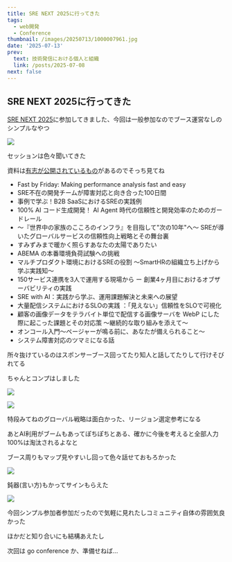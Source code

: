 ```yaml
---
title: SRE NEXT 2025に行ってきた
tags:
  - web開発
  - Conference
thumbnail: /images/20250713/1000007961.jpg
date: '2025-07-13'
prev:
  text: 技術発信における個人と組織
  link: /posts/2025-07-08
next: false
---
```

## SRE NEXT 2025に行ってきた

[SRE NEXT 2025](https://sre-next.dev/2025/)に参加してきました、今回は一般参加なのでブース運営なしのシンプルなやつ

![](/images/20250713/1000007961.jpg)

セッションは色々聞いてきた

資料は[有志が公開されているもの](https://zenn.dev/r4ynode/articles/srenext2025-documents)があるのでそっち見てね

- Fast by Friday: Making performance analysis fast and easy
- SRE不在の開発チームが障害対応と向き合った100日間
- 事例で学ぶ！B2B SaaSにおけるSREの実践例
- 100% AI コード生成開発！ AI Agent 時代の信頼性と開発効率のためのガードレール
- 〜『世界中の家族のこころのインフラ』を目指して"次の10年"へ〜 SREが導いたグローバルサービスの信頼性向上戦略とその舞台裏
- すみずみまで暖かく照らすあなたの太陽でありたい
- ABEMA の本番環境負荷試験への挑戦
- マルチプロダクト環境におけるSREの役割 〜SmartHRの組織立ち上げから学ぶ実践知〜
- 150サービス連携を3人で運用する現場から ー 創業4ヶ月目におけるオブザーバビリティの実践
- SRE with AI：実践から学ぶ、運用課題解決と未来への展望
- 大量配信システムにおけるSLOの実践 ：「見えない」信頼性をSLOで可視化
- 顧客の画像データをテラバイト単位で配信する画像サーバを WebP にした際に起こった課題とその対応策 ～継続的な取り組みを添えて～
- オンコール入門〜ページャーが鳴る前に、あなたが備えられること〜
- システム障害対応のツマミになる話

所々抜けているのはスポンサーブース回ってたり知人と話してたりして行けそびれてる

ちゃんとコンプはしました

![](/images/20250713/1000007986.jpg)

![](/images/20250713/1000007985.jpg)

特段みてねのグローバル戦略は面白かった、リージョン選定参考になる

あとAI利用がブームもあってぽちぽちとある、確かに今後を考えると全部人力100%は淘汰されるよなと

ブース周りもマップ見やすいし回って色々話せておもろかった

![](/images/20250713/1000007963.jpg)

鈍器(言い方)もかってサインもらえた

![](/images/20250713/1000007973.jpg)

今回シンプル参加者参加だったので気軽に見れたしコミュニティ自体の雰囲気良かった

ほかだと知り合いにも結構あえたし

次回は go conference か、準備せねば...

